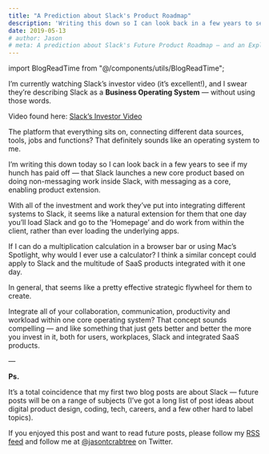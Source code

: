 ```yaml
---
title: "A Prediction about Slack's Product Roadmap"
description: 'Writing this down so I can look back in a few years to see if my hunch has paid off — that Slack becomes a full-blown <strong>Business Operating System</strong>.'
date: 2019-05-13
# author: Jason
# meta: A prediction about Slack's Future Product Roadmap — and an Explanation about why Slack is a Business Operating System
---
```


import BlogReadTime from "@/components/utils/BlogReadTime";

<BlogReadTime readTime="2"/>

I’m currently watching Slack’s investor video (it’s excellent!), and I swear they’re describing Slack as a **Business Operating System** — without using those words.

Video found here: [Slack’s Investor Video](https://investor.slackhq.com/home/default.aspx)

The platform that everything sits on, connecting different data sources, tools, jobs and functions? That definitely sounds like an operating system to me.

I’m writing this down today so I can look back in a few years to see if my hunch has paid off — that Slack launches a new core product based on doing non-messaging work inside Slack, with messaging as a core, enabling product extension.

With all of the investment and work they’ve put into integrating different systems to Slack, it seems like a natural extension for them that one day you’ll load Slack and go to the ‘Homepage’ and do work from within the client, rather than ever loading the underlying apps.

If I can do a multiplication calculation in a browser bar or using Mac’s Spotlight, why would I ever use a calculator? I think a similar concept could apply to Slack and the multitude of SaaS products integrated with it one day.

In general, that seems like a pretty effective strategic flywheel for them to create.

Integrate all of your collaboration, communication, productivity and workload within one core operating system? That concept sounds compelling — and like something that just gets better and better the more you invest in it, both for users, workplaces, Slack and integrated SaaS products.

—

**Ps.**

It’s a total coincidence that my first two blog posts are about Slack — future posts will be on a range of subjects (I’ve got a long list of post ideas about digital product design, coding, tech, careers, and a few other hard to label topics).

If you enjoyed this post and want to read future posts, please follow my [RSS feed](https://jasontcrabtree.com/feed.xml) and follow me at [@jasontcrabtree](https://twitter.com/jasontcrabtree) on Twitter.
